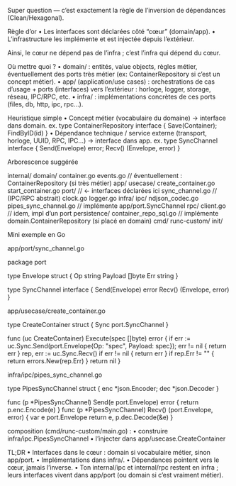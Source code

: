 Super question — c’est exactement la règle de l’inversion de dépendances (Clean/Hexagonal).

Règle d’or
•	Les interfaces sont déclarées côté “cœur” (domain/app).
•	L’infrastructure les implémente et est injectée depuis l’extérieur.

Ainsi, le cœur ne dépend pas de l’infra ; c’est l’infra qui dépend du cœur.

Où mettre quoi ?
•	domain/ : entités, value objects, règles métier, éventuellement des ports très métier (ex: ContainerRepository si c’est un concept métier).
•	app/ (application/use cases) : orchestrations de cas d’usage + ports (interfaces) vers l’extérieur : horloge, logger, storage, réseau, IPC/RPC, etc.
•	infra/ : implémentations concrètes de ces ports (files, db, http, ipc, rpc…).

Heuristique simple
•	Concept métier (vocabulaire du domaine) → interface dans domain.
ex. type ContainerRepository interface { Save(Container); FindByID(id) }
•	Dépendance technique / service externe (transport, horloge, UUID, RPC, IPC…) → interface dans app.
ex. type SyncChannel interface { Send(Envelope) error; Recv() (Envelope, error) }

Arborescence suggérée

internal/
domain/
container.go
events.go
// éventuellement : ContainerRepository (si très métier)
app/
usecase/
create_container.go
start_container.go
port/               // <- interfaces déclarées ici
sync_channel.go   // (IPC/RPC abstrait)
clock.go
logger.go
infra/
ipc/
ndjson_codec.go
pipes_sync_channel.go   // implémente app/port.SyncChannel
rpc/
client.go               // idem, impl d’un port
persistence/
container_repo_sql.go   // implémente domain.ContainerRepository (si placé en domain)
cmd/
runc-custom/
init/

Mini exemple en Go

app/port/sync_channel.go

package port

type Envelope struct {
Op      string
Payload []byte
Err     string
}

type SyncChannel interface {
Send(Envelope) error
Recv() (Envelope, error)
}

app/usecase/create_container.go

type CreateContainer struct {
Sync port.SyncChannel
}

func (uc CreateContainer) Execute(spec []byte) error {
if err := uc.Sync.Send(port.Envelope{Op: "spec", Payload: spec}); err != nil {
return err
}
rep, err := uc.Sync.Recv()
if err != nil { return err }
if rep.Err != "" { return errors.New(rep.Err) }
return nil
}

infra/ipc/pipes_sync_channel.go

type PipesSyncChannel struct { enc *json.Encoder; dec *json.Decoder }

func (p *PipesSyncChannel) Send(e port.Envelope) error { return p.enc.Encode(e) }
func (p *PipesSyncChannel) Recv() (port.Envelope, error) {
var e port.Envelope
return e, p.dec.Decode(&e)
}

composition (cmd/runc-custom/main.go) :
•	construire infra/ipc.PipesSyncChannel
•	l’injecter dans app/usecase.CreateContainer

TL;DR
•	Interfaces dans le cœur : domain si vocabulaire métier, sinon app/port.
•	Implémentations dans infra/.
•	Dépendances pointent vers le cœur, jamais l’inverse.
•	Ton internal/ipc et internal/rpc restent en infra ; leurs interfaces vivent dans app/port (ou domain si c’est vraiment métier).